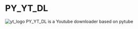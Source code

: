 # PY_YT_DL
![yt_logo](https://github.com/LoSh-68/PY_YT_DL/assets/167639498/ffdb44ee-eb28-44be-9354-cbcaacfd9cdc)
PY_YT_DL is a Youtube downloader based on pytube
